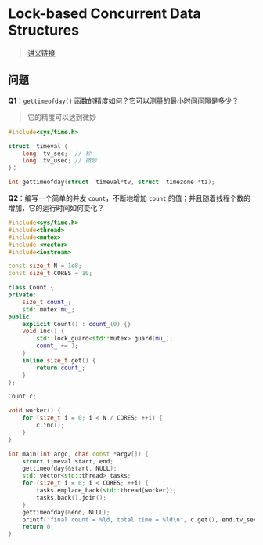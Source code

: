 # Lock-based Concurrent Data Structures

> [讲义链接](https://pages.cs.wisc.edu/~remzi/OSTEP/threads-locks-usage.pdf)

## 问题

**Q1**：`gettimeofday()` 函数的精度如何？它可以测量的最小时间间隔是多少？

> 它的精度可以达到微妙

```c++
#include<sys/time.h>

struct  timeval {
    long  tv_sec;  // 秒
    long  tv_usec; // 微妙
}；

int gettimeofday(struct  timeval*tv, struct  timezone *tz);
```



**Q2**：编写一个简单的并发 `count`，不断地增加 `count` 的值；并且随着线程个数的增加，它的运行时间如何变化？

```c++
#include<sys/time.h>
#include<thread>
#include<mutex>
#include <vector>
#include<iostream>

const size_t N = 1e8;
const size_t CORES = 10;

class Count {
private:
	size_t count_;
	std::mutex mu_;
public:
	explicit Count() : count_(0) {}
	void inc() {
		std::lock_guard<std::mutex> guard(mu_);
		count_ += 1;
	}
	inline size_t get() {
		return count_;
	}
};

Count c;

void worker() {
	for (size_t i = 0; i < N / CORES; ++i) {
		c.inc();
	}
}

int main(int argc, char const *argv[]) {
	struct timeval start, end;
	gettimeofday(&start, NULL);
	std::vector<std::thread> tasks;
	for (size_t i = 0; i < CORES; ++i) {
		tasks.emplace_back(std::thread{worker});
		tasks.back().join();
	}
	gettimeofday(&end, NULL);
	printf("final count = %ld, total time = %ld\n", c.get(), end.tv_sec - start.tv_sec);
	return 0;
}
```

